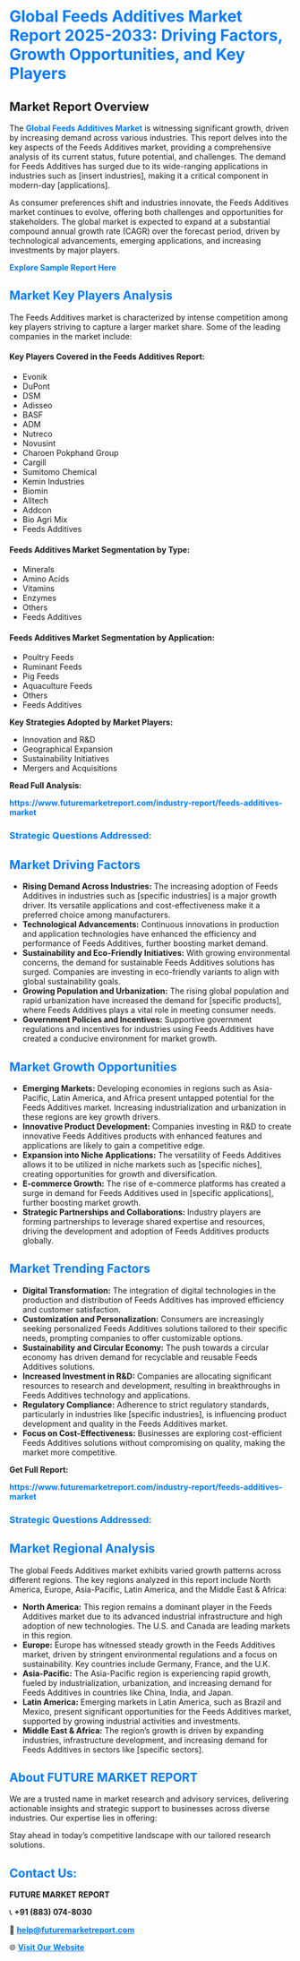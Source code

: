 <h1 style="color: #007BFF;">Global Feeds Additives Market Report 2025-2033: Driving Factors, Growth Opportunities, and Key Players</h1>

<section id="overview">
<h2>Market Report Overview</h2>
<p>The <a href="https://www.futuremarketreport.com/industry-report/feeds-additives-market" style="color: #007BFF; text-decoration: none;"><strong>Global Feeds Additives Market</strong></a> is witnessing significant growth, driven by increasing demand across various industries. This report delves into the key aspects of the Feeds Additives market, providing a comprehensive analysis of its current status, future potential, and challenges. The demand for Feeds Additives has surged due to its wide-ranging applications in industries such as [insert industries], making it a critical component in modern-day [applications].</p>
<p>As consumer preferences shift and industries innovate, the Feeds Additives market continues to evolve, offering both challenges and opportunities for stakeholders. The global market is expected to expand at a substantial compound annual growth rate (CAGR) over the forecast period, driven by technological advancements, emerging applications, and increasing investments by major players.</p>
</section>

<section id="overview">
<p><a href="https://www.futuremarketreport.com/request-sample/reportId=102323" style="color: #007BFF; text-decoration: none;"><strong>Explore Sample Report Here</strong></a></p>
</section>

<section id="key-players">
<h2 style="color: #007BFF;">Market Key Players Analysis</h2>
<p>The Feeds Additives market is characterized by intense competition among key players striving to capture a larger market share. Some of the leading companies in the market include:</p>
<h4>Key Players Covered in the Feeds Additives Report:</h4>
<ul><li>Evonik</li><li>DuPont</li><li>DSM</li><li>Adisseo</li><li>BASF</li><li>ADM</li><li>Nutreco</li><li>Novusint</li><li>Charoen Pokphand Group</li><li>Cargill</li><li>Sumitomo Chemical</li><li>Kemin Industries</li><li>Biomin</li><li>Alltech</li><li>Addcon</li><li>Bio Agri Mix</li><li>Feeds Additives</li></ul>
<h4>Feeds Additives Market Segmentation by Type:</h4>
<ul><li>Minerals</li><li>Amino Acids</li><li>Vitamins</li><li>Enzymes</li><li>Others</li><li>Feeds Additives</li></ul>

<h4>Feeds Additives Market Segmentation by Application:</h4>
<ul><li>Poultry Feeds</li><li>Ruminant Feeds</li><li>Pig Feeds</li><li>Aquaculture Feeds</li><li>Others</li><li>Feeds Additives</li></ul>
<p><strong>Key Strategies Adopted by Market Players:</strong></p>
<ul>
<li>Innovation and R&D</li>
<li>Geographical Expansion</li>
<li>Sustainability Initiatives</li>
<li>Mergers and Acquisitions</li>
</ul>
</section>

<section>
<p><strong>Read Full Analysis: </strong></p><a href="https://www.futuremarketreport.com/industry-report/feeds-additives-market" style="color: #007BFF; text-decoration: none;"><strong>https://www.futuremarketreport.com/industry-report/feeds-additives-market</strong></a>
<h3 style="color: #007BFF;">Strategic Questions Addressed:</h3>
</section>

<section id="driving-factors">
<h2 style="color: #007BFF;">Market Driving Factors</h2>
<ul>
<li><strong>Rising Demand Across Industries:</strong> The increasing adoption of Feeds Additives in industries such as [specific industries] is a major growth driver. Its versatile applications and cost-effectiveness make it a preferred choice among manufacturers.</li>
<li><strong>Technological Advancements:</strong> Continuous innovations in production and application technologies have enhanced the efficiency and performance of Feeds Additives, further boosting market demand.</li>
<li><strong>Sustainability and Eco-Friendly Initiatives:</strong> With growing environmental concerns, the demand for sustainable Feeds Additives solutions has surged. Companies are investing in eco-friendly variants to align with global sustainability goals.</li>
<li><strong>Growing Population and Urbanization:</strong> The rising global population and rapid urbanization have increased the demand for [specific products], where Feeds Additives plays a vital role in meeting consumer needs.</li>
<li><strong>Government Policies and Incentives:</strong> Supportive government regulations and incentives for industries using Feeds Additives have created a conducive environment for market growth.</li>
</ul>
</section>

<section id="growth-opportunities">
<h2 style="color: #007BFF;">Market Growth Opportunities</h2>
<ul>
<li><strong>Emerging Markets:</strong> Developing economies in regions such as Asia-Pacific, Latin America, and Africa present untapped potential for the Feeds Additives market. Increasing industrialization and urbanization in these regions are key growth drivers.</li>
<li><strong>Innovative Product Development:</strong> Companies investing in R&D to create innovative Feeds Additives products with enhanced features and applications are likely to gain a competitive edge.</li>
<li><strong>Expansion into Niche Applications:</strong> The versatility of Feeds Additives allows it to be utilized in niche markets such as [specific niches], creating opportunities for growth and diversification.</li>
<li><strong>E-commerce Growth:</strong> The rise of e-commerce platforms has created a surge in demand for Feeds Additives used in [specific applications], further boosting market growth.</li>
<li><strong>Strategic Partnerships and Collaborations:</strong> Industry players are forming partnerships to leverage shared expertise and resources, driving the development and adoption of Feeds Additives products globally.</li>
</ul>
</section>

<section id="trending-factors">
<h2 style="color: #007BFF;">Market Trending Factors</h2>
<ul>
<li><strong>Digital Transformation:</strong> The integration of digital technologies in the production and distribution of Feeds Additives has improved efficiency and customer satisfaction.</li>
<li><strong>Customization and Personalization:</strong> Consumers are increasingly seeking personalized Feeds Additives solutions tailored to their specific needs, prompting companies to offer customizable options.</li>
<li><strong>Sustainability and Circular Economy:</strong> The push towards a circular economy has driven demand for recyclable and reusable Feeds Additives solutions.</li>
<li><strong>Increased Investment in R&D:</strong> Companies are allocating significant resources to research and development, resulting in breakthroughs in Feeds Additives technology and applications.</li>
<li><strong>Regulatory Compliance:</strong> Adherence to strict regulatory standards, particularly in industries like [specific industries], is influencing product development and quality in the Feeds Additives market.</li>
<li><strong>Focus on Cost-Effectiveness:</strong> Businesses are exploring cost-efficient Feeds Additives solutions without compromising on quality, making the market more competitive.</li>
</ul>
</section>

<section>
<p><strong>Get Full Report: </strong></p><a href="https://www.futuremarketreport.com/industry-report/feeds-additives-market" style="color: #007BFF; text-decoration: none;"><strong>https://www.futuremarketreport.com/industry-report/feeds-additives-market</strong></a>
<h3 style="color: #007BFF;">Strategic Questions Addressed:</h3>
</section>


<section id="regional-analysis">
<h2 style="color: #007BFF;">Market Regional Analysis</h2>
<p>The global Feeds Additives market exhibits varied growth patterns across different regions. The key regions analyzed in this report include North America, Europe, Asia-Pacific, Latin America, and the Middle East & Africa:</p>
<ul>
<li><strong>North America:</strong> This region remains a dominant player in the Feeds Additives market due to its advanced industrial infrastructure and high adoption of new technologies. The U.S. and Canada are leading markets in this region.</li>
<li><strong>Europe:</strong> Europe has witnessed steady growth in the Feeds Additives market, driven by stringent environmental regulations and a focus on sustainability. Key countries include Germany, France, and the U.K.</li>
<li><strong>Asia-Pacific:</strong> The Asia-Pacific region is experiencing rapid growth, fueled by industrialization, urbanization, and increasing demand for Feeds Additives in countries like China, India, and Japan.</li>
<li><strong>Latin America:</strong> Emerging markets in Latin America, such as Brazil and Mexico, present significant opportunities for the Feeds Additives market, supported by growing industrial activities and investments.</li>
<li><strong>Middle East & Africa:</strong> The region’s growth is driven by expanding industries, infrastructure development, and increasing demand for Feeds Additives in sectors like [specific sectors].</li>
</ul>
</section>

<footer>
<h2 style="color: #007BFF;">About FUTURE MARKET REPORT</h2>
<p>We are a trusted name in market research and advisory services, delivering actionable insights and strategic support to businesses across diverse industries. Our expertise lies in offering:</p>

<p>Stay ahead in today’s competitive landscape with our tailored research solutions.</p>

<h2 style="color: #007BFF;">Contact Us:</h2>
<p><strong>FUTURE MARKET REPORT</strong></p>
<p>📞 <strong>+91 (883) 074-8030</strong></p>
<p>📧 <strong><a href="mailto:help@futuremarketreport.com" style="color: #007BFF;">help@futuremarketreport.com</a></strong></p>
<p>🌐 <strong><a href="https://www.futuremarketreport.com/" style="color: #007BFF;">Visit Our Website</a></strong></p>
</footer>